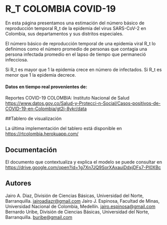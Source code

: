 # R_T COLOMBIA COVID-19
En esta página presentamos una estimación del número básico de reproducción temporal R_t de la epidemia del virus SARS-CoV-2 en Colombia, sus departamentos y sus distritos especiales.

El número básico de reproducción temporal de una epidemia viral R_t lo definimos como el número promedio de personas que contagia una persona infectada promedio en el lapso de tiempo que permaneció infecciosa.

Si R_t es mayor que 1 la epidemia crece en número de infectados. Si R_t es menor que 1 la epidemia decrece.

#### Datos en tiempo real provenientes de:

Reportes COVID-19 COLOMBIA: Instituto Nacional de Salud
https://www.datos.gov.co/Salud-y-Protecci-n-Social/Casos-positivos-de-COVID-19-en-Colombia/gt2j-8ykr/data 

##Tablero de visualización

La última implementación del tablero está disponible en
https://rtcolombia.herokuapp.com/

## Documentación

El documento que contextualiza y explica el modelo se puede consultar en
https://drive.google.com/open?id=1g7Xn7JQ9SorXAxauiDdxjDFs7-PI0XBc

## Autores

Jairo A. Diaz, División de Ciencias Básicas, Universidad del Norte, Barranquilla. jairoadiazr@gmail.com
Jairo J. Espinosa, Facultad de Minas, Universidad Nacional de Colombia, Medellín. jairo.espinosa@gmail.com
Bernardo Uribe, División de Ciencias Básicas, Universidad del Norte, Barranquilla. buribe@gmail.com